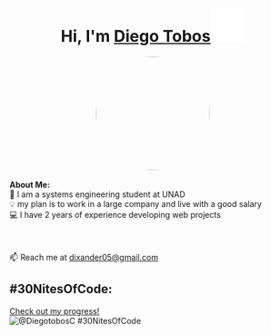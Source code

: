 # <h1 align="center">Hi, I'm <a href="https://github.com/Kathryn-Jie">Diego Tobos<a><img src="https://github.com/Kathryn-Jie/Kathryn-Jie/blob/main/wave.gif" width="60px" /></h1>
    
<p align="center">
    <img width="200" src="https://avatars.githubusercontent.com/u/114108005?)" style="border-radius: 50%; width: 200px; height: 200px;">
</p>

<div>
<strong>About Me:</strong><br>
📖 I am a systems engineering student at UNAD<br>
💡 my plan is to work in a large company and live with a good salary <br>
💻 I have 2 years of experience developing web projects<br>
    <br>
    <br>
    <br>
📫 Reach me at <a href="dixander05@gmail.com">dixander05@gmail.com</a><br>

## #30NitesOfCode:
  [Check out my progress!](https://www.codedex.io/@DiegotobosC/30-nites-of-code)  
  ![@DiegotobosC #30NitesOfCode](https://www.codedex.io/api/petStatus?user=DiegotobosC)

